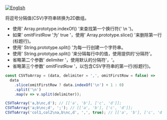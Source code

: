 
<a href="./README.md" target="_blank"><img src="https://img.shields.io/badge/-English-gray" alt="English"/></a>

将逗号分隔值(CSV)字符串转换为2D数组。

- 使用' Array.prototype.indexOf() '来查找第一个换行符(' \n ')。
- 如果' omitFirstRow '为' true '，使用' Array.prototype.slice() '来删除第一行(标题行)。
- 使用' String.prototype.split() '为每一行创建一个字符串。
- 使用' String.prototype.split() '来分隔每行中的值，使用提供的'分隔符'。
- 省略第二个参数' delimiter '，使用默认的分隔符'，'。
- 省略第三个参数' omitFirstRow '，以包含CSV字符串的第一行(标题行)。

```js
const CSVToArray = (data, delimiter = ',', omitFirstRow = false) =>
  data
    .slice(omitFirstRow ? data.indexOf('\n') + 1 : 0)
    .split('\n')
    .map(v => v.split(delimiter));
```

```js
CSVToArray('a,b\nc,d'); // [['a', 'b'], ['c', 'd']];
CSVToArray('a;b\nc;d', ';'); // [['a', 'b'], ['c', 'd']];
CSVToArray('col1,col2\na,b\nc,d', ',', true); // [['a', 'b'], ['c', 'd']];
```
